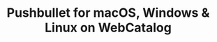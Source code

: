 ---
name: Pushbullet
category: Productivity
title: 'Pushbullet for macOS, Windows & Linux on WebCatalog'
key: pushbullet
fullUrl: 'https://www.pushbullet.com/'
hostname: pushbullet.com

---
